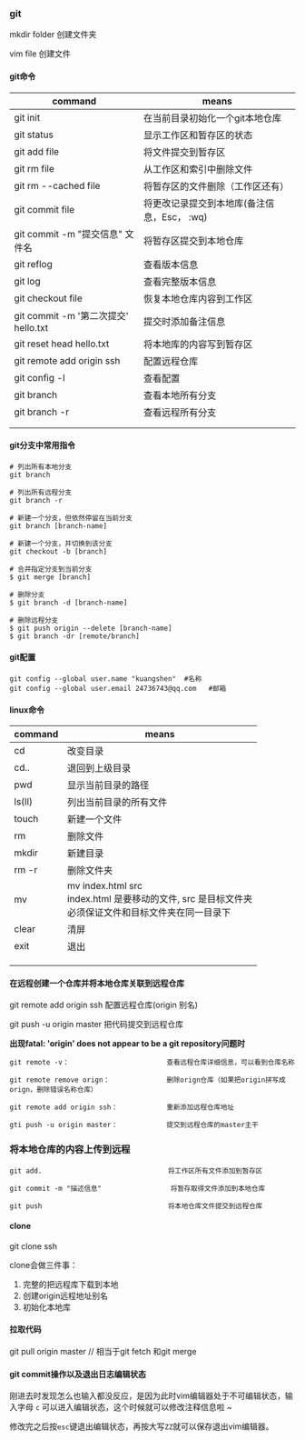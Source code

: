### git

mkdir  folder    创建文件夹

vim  file             创建文件

#### git命令

|command| means|
|---|---|
| git init | 在当前目录初始化一个git本地仓库 |
| git status | 显示工作区和暂存区的状态 |
| git add  file | 将文件提交到暂存区 |
| git rm  file | 从工作区和索引中删除文件 |
| git rm --cached  file | 将暂存区的文件删除（工作区还有） |
| git commit  file | 将更改记录提交到本地库(备注信息，Esc， :wq) |
| git commit -m "提交信息"  文件名 | 将暂存区提交到本地仓库 |
| git reflog | 查看版本信息 |
| git log | 查看完整版本信息 |
| git checkout file | 恢复本地仓库内容到工作区 |
| git commit -m '第二次提交' hello.txt | 提交时添加备注信息 |
| git reset head hello.txt | 将本地库的内容写到暂存区 |
| git remote add origin  ssh | 配置远程仓库 |
| git config -l | 查看配置 |
| git branch | 查看本地所有分支 |
| git branch -r | 查看远程所有分支 |
|  |  |
|  |  |

#### git分支中常用指令

```git
# 列出所有本地分支
git branch

# 列出所有远程分支
git branch -r

# 新建一个分支，但依然停留在当前分支
git branch [branch-name]

# 新建一个分支，并切换到该分支
git checkout -b [branch]

# 合并指定分支到当前分支
$ git merge [branch]

# 删除分支
$ git branch -d [branch-name]

# 删除远程分支
$ git push origin --delete [branch-name]
$ git branch -dr [remote/branch]
```

#### git配置

```
git config --global user.name "kuangshen"  #名称
git config --global user.email 24736743@qq.com   #邮箱
```

#### linux命令

| command | means                                                        |
| ------- | ------------------------------------------------------------ |
| cd      | 改变目录                                                     |
| cd..    | 退回到上级目录                                               |
| pwd     | 显示当前目录的路径                                           |
| ls(ll)  | 列出当前目录的所有文件                                       |
| touch   | 新建一个文件                                                 |
| rm      | 删除文件                                                     |
| mkdir   | 新建目录                                                     |
| rm -r   | 删除文件夹                                                   |
| mv      | mv index.html src   <br />index.html 是要移动的文件, src 是目标文件夹<br/>必须保证文件和目标文件夹在同一目录下 |
| clear   | 清屏                                                         |
| exit    | 退出                                                         |
|         |                                                              |
|         |                                                              |
|         |                                                              |



#### 在远程创建一个仓库并将本地仓库关联到远程仓库

git remote add origin ssh                 配置远程仓库(origin 别名)

git push -u origin master                  把代码提交到远程仓库   

**出现fatal: 'origin' does not appear to be a git repository问题时**

```git
git remote -v：                        查看远程仓库详细信息，可以看到仓库名称

git remote remove orign：              删除orign仓库（如果把origin拼写成orign，删除错误名称仓库）

git remote add origin ssh：            重新添加远程仓库地址

gti push -u origin master：            提交到远程仓库的master主干
```

### 将本地仓库的内容上传到远程

```git
git add.                               将工作区所有文件添加到暂存区

git commit -m "描述信息"                 将暂存取得文件添加到本地仓库

git push                               将本地仓库文件提交到远程仓库
```



#### clone

git clone ssh 

clone会做三件事：

1. 完整的把远程库下载到本地
2. 创建origin远程地址别名
3. 初始化本地库

#### 拉取代码

git pull origin master     // 相当于git fetch 和git merge

#### git commit操作以及退出日志编辑状态

刚进去时发现怎么也输入都没反应，是因为此时vim编辑器处于不可编辑状态，输入字母 `c` 可以进入编辑状态，这个时候就可以修改注释信息啦 ~

修改完之后按`esc`键退出编辑状态，再按大写`ZZ`就可以保存退出vim编辑器。
